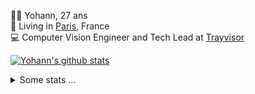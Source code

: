 <p>
  👨🏻 <bold>Yohann</bold>, 27 ans<br/>
  💼 Living in <a href="https://www.google.com/maps?q=paris">Paris</a>, France<br/>
  💻 Computer Vision Engineer and Tech Lead at <a href="https://trayvisor.com/">Trayvisor</a><br/>
</p>

<a href="https://github.com/anuraghazra/github-readme-stats"><img align="center" src="https://github-readme-stats-go94hl40s-yohann84l.vercel.app//api?username=yohann84L&show_icons=true&include_all_commits=true" alt="Yohann's github stats" /> </a>


<details>
  <summary>Some stats ...</summary><br/>
  

<!--START_SECTION:waka-->
![Code Time](http://img.shields.io/badge/Code%20Time-1%2C128%20hrs%203%20mins-blue)

![Profile Views](http://img.shields.io/badge/Profile%20Views-0-blue)

**🐱 My GitHub Data** 

> 📦 440.8 kB Used in GitHub's Storage 
 > 
> 🚫 Not Opted to Hire
 > 
> 📜 26 Public Repositories 
 > 
> 🔑 21 Private Repositories 
 > 
**I'm an Early 🐤** 

```text
🌞 Morning                17168 commits       ████████░░░░░░░░░░░░░░░░░   30.89 % 
🌆 Daytime                31587 commits       ██████████████░░░░░░░░░░░   56.84 % 
🌃 Evening                6683 commits        ███░░░░░░░░░░░░░░░░░░░░░░   12.03 % 
🌙 Night                  136 commits         ░░░░░░░░░░░░░░░░░░░░░░░░░   00.24 % 
```
📅 **I'm Most Productive on Wednesday** 

```text
Monday                   10396 commits       █████░░░░░░░░░░░░░░░░░░░░   18.71 % 
Tuesday                  10308 commits       █████░░░░░░░░░░░░░░░░░░░░   18.55 % 
Wednesday                12038 commits       █████░░░░░░░░░░░░░░░░░░░░   21.66 % 
Thursday                 11031 commits       █████░░░░░░░░░░░░░░░░░░░░   19.85 % 
Friday                   10728 commits       █████░░░░░░░░░░░░░░░░░░░░   19.30 % 
Saturday                 364 commits         ░░░░░░░░░░░░░░░░░░░░░░░░░   00.65 % 
Sunday                   709 commits         ░░░░░░░░░░░░░░░░░░░░░░░░░   01.28 % 
```


📊 **This Week I Spent My Time On** 

```text
🕑︎ Time Zone: Europe/Paris

💬 Programming Languages: 
No Activity Tracked This Week

🔥 Editors: 
No Activity Tracked This Week

💻 Operating System: 
No Activity Tracked This Week
```

**I Mostly Code in Python** 

```text
Python                   26 repos            ██████████████░░░░░░░░░░░   55.32 % 
Jupyter Notebook         4 repos             ██░░░░░░░░░░░░░░░░░░░░░░░   08.51 % 
JavaScript               3 repos             ██░░░░░░░░░░░░░░░░░░░░░░░   06.38 % 
HTML                     2 repos             █░░░░░░░░░░░░░░░░░░░░░░░░   04.26 % 
Shell                    1 repo              █░░░░░░░░░░░░░░░░░░░░░░░░   02.13 % 
```




 Last Updated on 13/07/2024 00:33:43 UTC
<!--END_SECTION:waka-->
